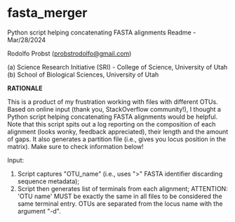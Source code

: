 # fasta_merger
Python script helping concatenating FASTA alignments
Readme - Mar/28/2024

Rodolfo Probst (probstrodolfo@gmail.com)

(a) Science Research Initiative (SRI) - College of Science, University of Utah (b) School of Biological Sciences, University of Utah

**RATIONALE**

This is a product of my frustration working with files with different OTUs. Based on online input (thank you, StackOverflow community!),
I thought a Python script helping concatenating FASTA alignments would be helpful.
Note that this script spits out a log reporting on the composition of each alignment (looks wonky, feedback appreciated), their length and the amount of gaps.
It also generates a partition file (i.e., gives you locus position in the matrix).
Make sure to check information below!

Input:
1) Script captures "OTU_name" (i.e., uses ">" FASTA identifier discarding sequence metadata);
2) Script then generates list of terminals from each alignment;
ATTENTION: 'OTU name' MUST be exactly the same in all files to be considered the same terminal entry.
OTUs are separated from the locus name with the argument "-d".
